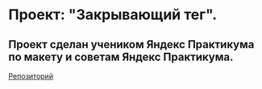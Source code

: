 # Проект: "Закрывающий тег".
## Проект сделан учеником Яндекс Практикума по макету и советам Яндекс Практикума.
[Репозиторий](https://github.com/Mikuul2/zakrivayuschiy-teg-f.git)
